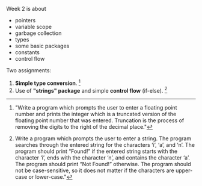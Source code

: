 Week 2 is about
- pointers
- variable scope
- garbage collection
- types
- some basic packages
- constants
- control flow

Two assignments: 
1. **Simple type conversion**. [^1]
2. Use of **"strings" package** and simple **control flow** (if-else). [^2]
[^1]: "Write a program which prompts the user to enter a floating point number and prints the integer which is a truncated version of the floating point number that was entered. Truncation is the process of removing the digits to the right of the decimal place."
[^2]: Write a program which prompts the user to enter a string. The program searches through the entered string for the characters ‘i’, ‘a’, and ‘n’. The program should print “Found!” if the entered string starts with the character ‘i’, ends with the character ‘n’, and contains the character ‘a’. The program should print “Not Found!” otherwise. The program should not be case-sensitive, so it does not matter if the characters are upper-case or lower-case."
